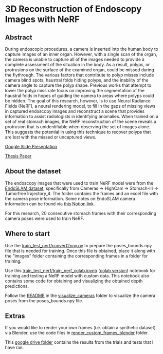 # 3D Reconstruction of Endoscopy Images with NeRF

## Abstract

During endoscopic procedures, a camera is inserted into the human body to capture images of an inner organ. However, with a single scan of the organ, the camera is unable to capture all of the images needed to provide a complete assessment of the situation in the body. As a result, polyps, or protrusions on the surface of the examined organ, could be missed during the flythrough. The various factors that contribute to polyp misses include camera blind spots, haustral folds hiding polyps, and the inability of the camera angle to capture the polyp shape. Previous works that attempt to lower the polyp miss rate focus on improving the segmentation of the haustral folds in hopes of guiding the camera to areas where polyps could be hidden. The goal of this research, however, is to use Neural Radiance Fields (NeRF), a neural rendering model, to fill in the gaps of missing views in captured endoscopy images and reconstruct a scene that provides information to assist radiologists in identifying anomalies. When trained on a set of real stomach images, the NeRF reconstruction of the scene reveals a protrusion that is unidentifiable when observing the set of images alone. This suggests the potential in using this technique to recover polyps that are lost with the missed or uncaptured views.

[Google Slide Presentation](https://docs.google.com/presentation/d/14XVHCLMbdZn7RuGTQMlrS_MPJw3D9bfCjqDKJ1hALdA/edit?usp=sharing)

[Thesis Paper](https://github.com/qyc206/EndoscopyWithNerf/blob/main/qyc206_thesis_paper.pdf)

## About the dataset

The endoscopy images that were used to train NeRF model were from the [EndoSLAM dataset](https://github.com/CapsuleEndoscope/EndoSLAM), specifically from Cameras -> HighCam -> Stomach-III -> TumorfreeTrajectory_4. The folder contains the frames and an excel file with the camera pose information. Some notes on EndoSLAM camera information can be found via [this Notion link](https://www.notion.so/EndoSLAM-Camera-Info-310e55c0e026482b8ad3cc2735b674c6).

For this research, 20 consecutive stomach frames with their corresponding camera poses were used to train NeRF. 

## Where to start

Use the [train_test_nerf/convert2npy.py](https://github.com/qyc206/EndoscopyWithNerf/blob/main/train_test_nerf/convert2npy.py) to prepare the poses_bounds.npy file that is needed for training. Once this file is obtained, place it along with the "images" folder containing the corresponding frames in a folder for training. 

Use this [train_test_nerf/train_nerf_colab.ipynb](https://github.com/qyc206/EndoscopyWithNerf/blob/main/train_test_nerf/train_nerf_colab.ipynb) ([colab version](https://colab.research.google.com/drive/1FI1iOV0Z5kV9qNJBPa8vTElEFnh6jVVn?usp=sharing)) notebook for training and testing a NeRF model with custom data. This notebook also contains some code for obtaining and visualizing the obtained depth predictions. 

Follow the [README](https://github.com/qyc206/EndoscopyWithNerf/blob/main/visualize_cameras/README.md) in the [visualize_cameras](https://github.com/qyc206/EndoscopyWithNerf/tree/main/visualize_cameras) folder to visualize the camera poses from the poses_bounds.npy file.

## Extras

If you would like to render your own frames (i.e. obtain a synthetic dataset) via Blender, use the code files in [render_custom_frames_blender](https://github.com/qyc206/EndoscopyWithNerf/tree/main/render_custom_frames_blender) folder. 

This [google drive folder](https://drive.google.com/drive/folders/19M-abwXits9HcVM82lurrhMnRVqqY8df?usp=sharing) contains the results from the trials and tests that I have ran. 